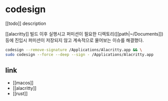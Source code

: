 # codesign

[[todo]] description

[[alacritty]] 빌드 이후 실행시고 퍼미션이 필요한 디렉토리([[path|~/Documents]]) 등에 진입시
퍼미션이 저장되지 않고 계속적으로 물어보는 이슈를 해결했다.

```sh
codesign --remove-signature /Applications/Alacritty.app && \
sudo codesign --force --deep --sign - /Applications/Alacritty.app
```

## link
- [[macos]]
- [[alacritty]]
- [[rust]]
